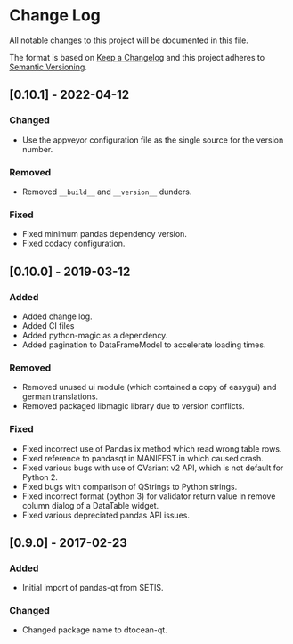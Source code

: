 # Change Log

All notable changes to this project will be documented in this file.

The format is based on [Keep a Changelog](http://keepachangelog.com/)
and this project adheres to [Semantic Versioning](http://semver.org/).

## [0.10.1] - 2022-04-12

### Changed

-   Use the appveyor configuration file as the single source for the version
    number.

### Removed

-   Removed `__build__` and `__version__` dunders.

### Fixed

-   Fixed minimum pandas dependency version.
-   Fixed codacy configuration.


## [0.10.0] - 2019-03-12

### Added

-   Added change log.
-   Added CI files
-   Added python-magic as a dependency.
-   Added pagination to DataFrameModel to accelerate loading times.
  
### Removed

-   Removed unused ui module (which contained a copy of easygui) and german
    translations.
-   Removed packaged libmagic library due to version conflicts.

### Fixed

-   Fixed incorrect use of Pandas ix method which read wrong table rows.
-   Fixed reference to pandasqt in MANIFEST.in which caused crash.
-   Fixed various bugs with use of QVariant v2 API, which is not default for
    Python 2.
-   Fixed bugs with comparison of QStrings to Python strings.
-   Fixed incorrect format (python 3) for validator return value in remove 
    column dialog of a DataTable widget.
-   Fixed various depreciated pandas API issues.


## [0.9.0] - 2017-02-23

### Added

-   Initial import of pandas-qt from SETIS.

### Changed

-   Changed package name to dtocean-qt.
